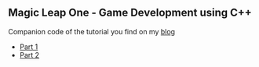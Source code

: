 ## Magic Leap One - Game Development using C++

Companion code of the tutorial you find on my [blog](www.rogerboesch.com)

- [Part 1](http://www.rogerboesch.com/magicleap-cpp-part1/)
- [Part 2](http://www.rogerboesch.com/magicleap-cpp-part2/)
